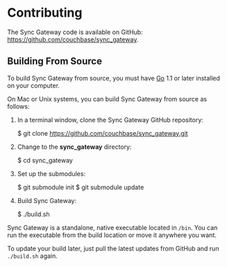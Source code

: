 # Contributing

The Sync Gateway code is available on GitHub: <https://github.com/couchbase/sync_gateway>.

## Building From Source

To build Sync Gateway from source, you must have [Go](http://golang.org) 1.1 or later installed on your computer. 

On Mac or Unix systems, you can build Sync Gateway from source as follows:

1. In a terminal window, clone the Sync Gateway GitHub repository:

	$ git clone https://github.com/couchbase/sync_gateway.git

2. Change to the **sync_gateway** directory:

	$ cd sync_gateway

3. Set up the submodules:

	$ git submodule init 
	$ git submodule update

4. Build Sync Gateway:

	$ ./build.sh


Sync Gateway is a standalone, native executable located in `/bin`. You can run the executable from the build location or move it anywhere you want.

To update your build later, just pull the latest updates from GitHub and run `./build.sh` again.

